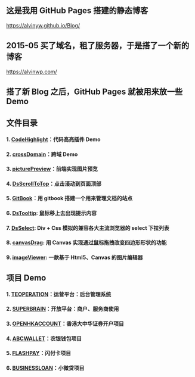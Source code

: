 ﻿## 这是我用 GitHub Pages 搭建的静态博客 

<a target="_blank" href="https://alvinyw.github.io/Blog/">https://alvinyw.github.io/Blog/</a>

## 2015-05 买了域名，租了服务器，于是搭了一个新的博客

<a target="_blank" href="https://alvinwp.com/">https://alvinwp.com/</a>

## 搭了新 Blog 之后，GitHub Pages 就被用来放一些 Demo

## 文件目录

#### 1. [CodeHighlight](https://github.com/Alvinyw/CodeHighlight?_blank)：代码高亮插件 Demo
#### 2. [crossDomain](https://github.com/Alvinyw/crossDomain?_blank)：跨域 Demo
#### 3. [picturePreview](https://github.com/Alvinyw/picturePreview?_blank)：前端实现图片预览
#### 4. [DsScrollToTop](https://github.com/Alvinyw/DsScrollToTop?_blank)：点击滚动到页面顶部
#### 5. [GitBook](https://github.com/Alvinyw/GitBook?_blank)：用 gitbook 搭建一个用来管理文档的站点
#### 6. [DsTooltip](https://github.com/Alvinyw/DsTooltip?_blank): 鼠标移上去出现提示内容
#### 7. [DsSelect](https://github.com/Alvinyw/DsSelect?_blank): Div + Css 模拟的兼容各大主流浏览器的 select 下拉列表
#### 8. [canvasDrag](https://github.com/Alvinyw/canvasDrag?_blank): 用 Canvas 实现通过鼠标拖拽改变四边形形状的功能
#### 9. [imageViewer](https://github.com/Alvinyw/imageViewer?_blank): 一款基于 Html5、Canvas 的图片编辑器

## 项目 Demo

#### 1. [TEOPERATION](https://alvinyw.github.io/Blog/TEOPERATION/#?_blank)：运营平台：后台管理系统
#### 2. [SUPERBRAIN](https://alvinyw.github.io/Blog/TEOPERATION/#?_blank)：开放平台：商户、服务商使用
#### 3. [OPENHKACCOUNT](https://alvinyw.github.io/Blog/OPENHKACCOUNT/#?_blank)：香港大中华证券开户项目
#### 4. [ABCWALLET](https://alvinyw.github.io/Blog/ABCWALLET/#?_blank)：农银钱包项目
#### 5. [FLASHPAY](https://alvinyw.github.io/Blog/FLASHPAY/#?_blank)：闪付卡项目
#### 6. [BUSINESSLOAN](https://alvinyw.github.io/Blog/BUSINESSLOAN/#?_blank)：小微贷项目